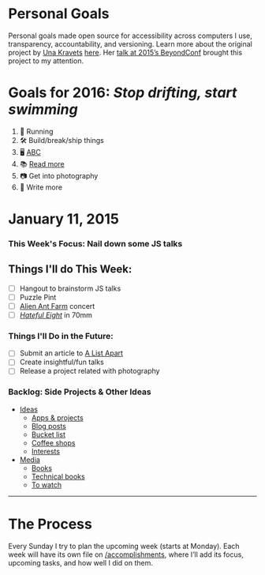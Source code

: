 Personal Goals
==============

Personal goals made open source for accessibility across computers I use, transparency, accountability, and versioning. Learn more about the original project by [Una Kravets](https://github.com/una) [here](http://una.im/personal-goals-guide/). Her [talk at 2015’s BeyondConf](http://2015.beyondconf.co/schedule/#anchor-una) brought this project to my attention.

# Goals for 2016: _Stop drifting, start swimming_
1. 🏃 Running
1. 🛠 Build/break/ship things
1. 🖥 [ABC](https://medium.com/@davidbyttow/abc-always-be-coding-d5f8051afce2)
1. 📚 [Read more](https://www.goodreads.com/user_challenges/3802063)
1. 📷 Get into photography
1. 📰️ Write more

# January 11, 2015
### This Week's Focus: Nail down some JS talks

## Things I'll do This Week:
- [ ] Hangout to brainstorm JS talks
- [ ] Puzzle Pint
- [ ] [Alien Ant Farm](https://www.youtube.com/watch?v=CDl9ZMfj6aE) concert
- [ ] _[Hateful Eight](http://www.imdb.com/title/tt3460252/)_ in 70mm

### Things I'll Do in the Future:
- [ ] Submit an article to [A List Apart](http://alistapart.com/about/contribute)
- [ ] Create insightful/fun talks
- [ ] Release a project related with photography

### Backlog: Side Projects & Other Ideas
- [Ideas](/ideas-and-misc)
  - [Apps & projects](/ideas-and-misc/app-ideas.md)
  - [Blog posts](/ideas-and-misc/blog-posts.md)
  - [Bucket list](/ideas-and-misc/bucket-list.md)
  - [Coffee shops](/ideas-and-misc/coffee-shop-checklist.md)
  - [Interests](/ideas-and-misc/interests.md)
- [Media](/media)
  - [Books](https://www.goodreads.com/review/list/12281514-gon-alo-gon-alo?per_page=infinite&shelf=to-read&utf8=%E2%9C%93)
  - [Technical books](/media/tech-books.md)
  - [To watch](/media/watch.md)

---

# The Process

Every Sunday I try to plan the upcoming week (starts at Monday). Each week will
have its own file on [/accomplishments](/accomplishments), where I’ll add its
focus, upcoming tasks, and how well I did on them.
